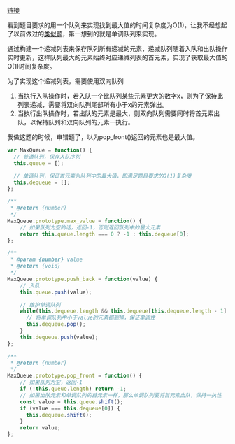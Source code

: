 [链接](https://leetcode-cn.com/problems/dui-lie-de-zui-da-zhi-lcof/)

看到题目要求的用一个队列来实现找到最大值的时间复杂度为O(1)，让我不经想起了以前做过的[类似题](剑指offer59-I滑动窗口的最大值.md)，第一想到的就是单调队列来实现。

通过构建一个递减列表来保存队列所有递减的元素，递减队列随着入队和出队操作实时更新，这样队列最大的元素始终对应递减列表的首元素，实现了获取最大值的O(1)时间复杂度。

为了实现这个递减列表，需要使用双向队列
1. 当执行入队操作时，若入队一个比队列某些元素更大的数字x，则为了保持此列表递减，需要将双向队列尾部所有小于x的元素弹出。
2. 当执行出队操作时，若出队的元素是最大，则双向队列需要同时将首元素出队，以保持队列和双向队列的元素一执行。



我做这题的时候，审错题了，以为pop_front()返回的元素也是最大值。

```javascript
var MaxQueue = function() {
  // 普通队列，保存入队序列
  this.queue = [];

  // 单调队列，保证首元素为队列中的最大值，即满足题目要求的O(1)复杂度
  this.dequeue = [];
};

/**
 * @return {number}
 */
MaxQueue.prototype.max_value = function() {
    // 如果队列为空的话，返回-1，否则返回队列中的最大元素
    return this.queue.length === 0 ? -1 : this.dequeue[0];
}; 

/** 
 * @param {number} value
 * @return {void}
 */
MaxQueue.prototype.push_back = function(value) {
    // 入队
    this.queue.push(value);

    // 维护单调队列
    while(this.dequeue.length && this.dequeue[this.dequeue.length - 1] < value) {
      // 将单调队列中小于value的元素都删掉，保证单调性
      this.dequeue.pop();
    }
    this.dequeue.push(value);
};

/**
 * @return {number}
 */
MaxQueue.prototype.pop_front = function() {
    // 如果队列为空，返回-1
    if (!this.queue.length) return -1;
    // 如果出队元素和单调队列的首元素一样，那么单调队列要将首元素出队，保持一执性
    const value = this.queue.shift();
    if (value === this.dequeue[0]) {
      this.dequeue.shift();
    }
    return value;
};
```
